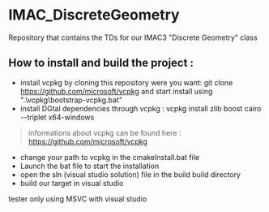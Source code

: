 # IMAC_DiscreteGeometry
Repository that contains the TDs for our IMAC3 "Discrete Geometry" class

## How to install and build the project :
- install vcpkg by cloning this repository were you want: git clone https://github.com/microsoft/vcpkg and start install using ".\vcpkg\bootstrap-vcpkg.bat"
- install DGtal dependencies through vcpkg : vcpkg install zlib boost cairo --triplet x64-windows
> informations about vcpkg can be found here : https://github.com/microsoft/vcpkg
- change your path to vcpkg in the cmakeInstall.bat file
- Launch the bat file to start the installation
- open the sln (visual studio solution) file in the build build directory
- build our target in visual studio

tester only using MSVC with visual studio
